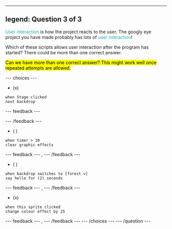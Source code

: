
---
legend: Question 3 of 3
---

<span style="color: #0faeb0">User interaction</span> is how the project reacts to the user. The googly eye project you have made probably has lots of <span style="color: #0faeb0">user interaction</span>!

Which of these scripts allows user interaction after the program has started? There could be more than one correct answer. 

<mark>Can we have more than one correct answer? This might work well once repeated attempts are allowed.</mark>

--- choices ---

- (x) 
```blocks3
when Stage clicked
next backdrop
```

 --- feedback ---

 --- /feedback ---
- ( ) 
```blocks3
when timer > 10
clear graphic effects
```

 --- feedback ---
,
 --- /feedback ---
- ( ) 
```blocks3
when backdrop switches to [forest v]
say hello for (2) seconds
```

 --- feedback ---
,
 --- /feedback ---
- (x) 
```blocks3
when this sprite clicked
change colour effect by 25
```

 --- feedback ---
,
 --- /feedback ---
--- /choices ---
--- /question ---